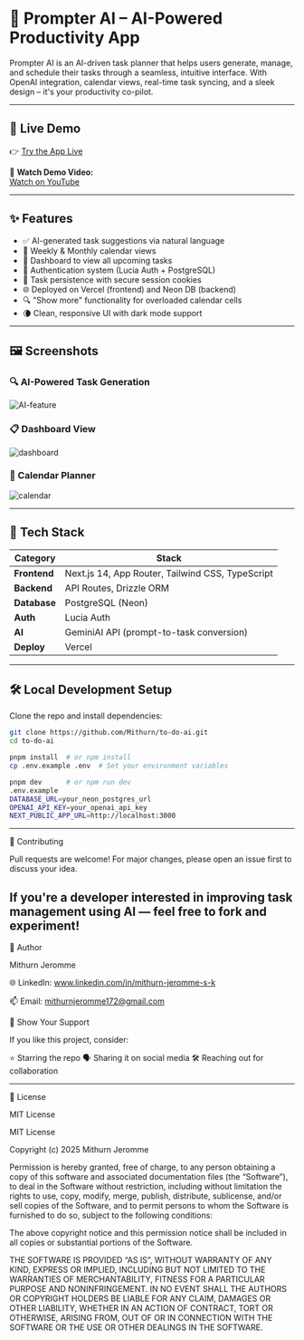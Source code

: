 # 🧠 Prompter AI – AI-Powered Productivity App

Prompter AI is an AI-driven task planner that helps users generate, manage, and schedule their tasks through a seamless, intuitive interface. With OpenAI integration, calendar views, real-time task syncing, and a sleek design – it's your productivity co-pilot.

---

## 🔗 Live Demo

👉 [Try the App Live](https://prompter-ai-rev.vercel.app)

🎥 **Watch Demo Video:**  
[Watch on YouTube](https://www.youtube.com/watch?v=qOptGJ0bUuw)

---

## ✨ Features

- ✅ AI-generated task suggestions via natural language
- 📅 Weekly & Monthly calendar views
- 📂 Dashboard to view all upcoming tasks
- 🔐 Authentication system (Lucia Auth + PostgreSQL)
- 💾 Task persistence with secure session cookies
- 🌐 Deployed on Vercel (frontend) and Neon DB (backend)
- 🔍 "Show more" functionality for overloaded calendar cells
- 🌘 Clean, responsive UI with dark mode support

---

## 🖼️ Screenshots

### 🔍 AI-Powered Task Generation
![AI-feature](https://github.com/user-attachments/assets/7f18341e-aef9-45f6-9d10-7bf37e765975)

### 📋 Dashboard View
![dashboard](https://github.com/user-attachments/assets/a8867175-12aa-4e11-8ec2-7d88c59b51b7)

### 📆 Calendar Planner
![calendar](https://github.com/user-attachments/assets/6d2f1738-92b4-44f9-bc8e-793721ebc021)

---

## 🧰 Tech Stack

| Category   | Stack                                             |
|------------|---------------------------------------------------|
| **Frontend** | Next.js 14, App Router, Tailwind CSS, TypeScript |
| **Backend**  | API Routes, Drizzle ORM                          |
| **Database** | PostgreSQL (Neon)                                |
| **Auth**     | Lucia Auth                                       |
| **AI**       | GeminiAI API (prompt-to-task conversion)         |
| **Deploy**   | Vercel                                           |

---

## 🛠️ Local Development Setup

Clone the repo and install dependencies:

```bash
git clone https://github.com/Mithurn/to-do-ai.git
cd to-do-ai

pnpm install  # or npm install
cp .env.example .env  # Set your environment variables

pnpm dev      # or npm run dev
.env.example
DATABASE_URL=your_neon_postgres_url
OPENAI_API_KEY=your_openai_api_key
NEXT_PUBLIC_APP_URL=http://localhost:3000
```
---
🤝 Contributing

Pull requests are welcome!
For major changes, please open an issue first to discuss your idea.

If you're a developer interested in improving task management using AI — feel free to fork and experiment!
---

👤 Author

Mithurn Jeromme

🌐 LinkedIn: www.linkedin.com/in/mithurn-jeromme-s-k

📫 Email: mithurnjeromme172@gmail.com

🌟 Show Your Support

If you like this project, consider:

⭐️ Starring the repo
🗣 Sharing it on social media
🛠 Reaching out for collaboration

---

🪪 License

MIT License

MIT License

Copyright (c) 2025 Mithurn Jeromme

Permission is hereby granted, free of charge, to any person obtaining a copy
of this software and associated documentation files (the “Software”), to deal
in the Software without restriction, including without limitation the rights
to use, copy, modify, merge, publish, distribute, sublicense, and/or sell
copies of the Software, and to permit persons to whom the Software is
furnished to do so, subject to the following conditions:

The above copyright notice and this permission notice shall be included in
all copies or substantial portions of the Software.

THE SOFTWARE IS PROVIDED “AS IS”, WITHOUT WARRANTY OF ANY KIND, EXPRESS OR
IMPLIED, INCLUDING BUT NOT LIMITED TO THE WARRANTIES OF MERCHANTABILITY,
FITNESS FOR A PARTICULAR PURPOSE AND NONINFRINGEMENT. IN NO EVENT SHALL THE
AUTHORS OR COPYRIGHT HOLDERS BE LIABLE FOR ANY CLAIM, DAMAGES OR OTHER
LIABILITY, WHETHER IN AN ACTION OF CONTRACT, TORT OR OTHERWISE, ARISING FROM,
OUT OF OR IN CONNECTION WITH THE SOFTWARE OR THE USE OR OTHER DEALINGS IN THE
SOFTWARE.

